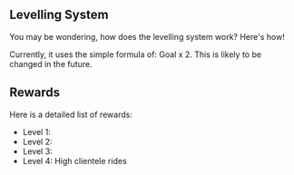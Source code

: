 ## Levelling System

You may be wondering, how does the levelling system work? Here's how!

Currently, it uses the simple formula of: Goal x 2. This is likely to be changed in the future.

## Rewards

Here is a detailed list of rewards:

* Level 1: 
* Level 2:
* Level 3:
* Level 4: High clientele rides

